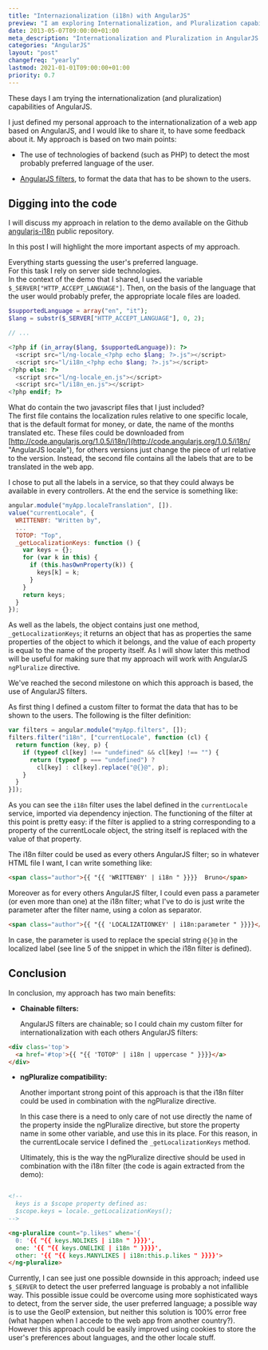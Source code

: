 ```yaml
---
title: "Internazionalization (i18n) with AngularJS"
preview: "I am exploring Internationalization, and Pluralization capabilities of AngularJS."
date: 2013-05-07T09:00:00+01:00
meta_description: "Internationalization and Pluralization in AngularJS web application"
categories: "AngularJS"
layout: "post"
changefreq: "yearly"
lastmod: 2021-01-01T09:00:00+01:00
priority: 0.7
---
```


These days I am trying the internationalization (and pluralization) capabilities of AngularJS.

I just defined my personal approach to the internationalization of a web app based on AngularJS,
and I would like to share it, to have some feedback about it. My approach is based on
two main points:

* The use of technologies of backend (such as PHP) to detect the most probably
preferred language of the user.

* [AngularJS filters](https://docs.angularjs.org/api/ng/service/$filter "AngularJS api: $filter"),
to format the data that has to be shown to the users.

## Digging into the code

I will discuss my approach in relation to the demo available on the Github
[angularjs-i18n](https://github.com/blog-brunoscopelliti/angularjs-i18n "Github repo: angularjs-i18n")
public repository.

In this post I will highlight the more important aspects of my approach.

Everything starts guessing the user's preferred language.
<br/>
For this task I rely on server side technologies.
<br/>
In the context of the demo that I shared, I used the variable `$_SERVER["HTTP_ACCEPT_LANGUAGE"]`. Then, on the basis of the language that the user would probably prefer, the appropriate locale files are loaded.

```php
$supportedLanguage = array("en", "it");
$lang = substr($_SERVER["HTTP_ACCEPT_LANGUAGE"], 0, 2);

// ...

<?php if (in_array($lang, $supportedLanguage)): ?>
  <script src="l/ng-locale_<?php echo $lang; ?>.js"></script>
  <script src="l/i18n_<?php echo $lang; ?>.js"></script>
<?php else: ?>
  <script src="l/ng-locale_en.js"></script>
  <script src="l/i18n_en.js"></script>
<?php endif; ?>
```

What do contain the two javascript files that I just included?
<br/>
The first file contains the localization rules relative to one specific locale,
that is the default format for money, or date, the name of the months translated etc.
These files could be downloaded from [http://code.angularjs.org/1.0.5/i18n/](http://code.angularjs.org/1.0.5/i18n/ "AngularJS locale"), for others versions just change the piece of url relative 
to the version. Instead, the second file contains all the labels that are to be
translated in the web app.

I chose to put all the labels in a service, so that they could always be available
in every controllers. At the end the service is something like:

```js
angular.module("myApp.localeTranslation", []).
value("currentLocale", {
  WRITTENBY: "Written by",
  ...
  TOTOP: "Top",
  _getLocalizationKeys: function () {
    var keys = {};
    for (var k in this) {
      if (this.hasOwnProperty(k)) {
        keys[k] = k;
      }
    }
    return keys;
  }
});
```

As well as the labels, the object contains just one method, `_getLocalizationKeys`;
it returns an object that has as properties the same properties of the object to which it belongs,
and the value of each property is equal to the name of the property itself.
As I will show later this method will be useful for making sure that my approach will work
with AngularJS `ngPluralize` directive.

We've reached the second milestone on which this approach is based, the use of AngularJS filters.

As first thing I defined a custom filter to format the data that has to be shown to the users.
The following is the filter definition:

```js
var filters = angular.module("myApp.filters", []);
filters.filter("i18n", ["currentLocale", function (cl) {
  return function (key, p) {
    if (typeof cl[key] !== "undefined" && cl[key] !== "") {
      return (typeof p === "undefined") ?
        cl[key] : cl[key].replace("@{}@", p);
    }
  }
}]);
```

As you can see the `i18n` filter uses the label defined in the `currentLocale` service,
imported via dependency injection.
The functioning of the filter at this point is pretty easy: if the filter is applied to a string
corresponding to a property of the currentLocale object, the string itself is replaced with
the value of that property.

The i18n filter could be used as every others AngularJS filter; so in whatever HTML file I want,
I can write something like:

```html
<span class="author">{{ "{{ 'WRITTENBY' | i18n " }}}}  Bruno</span>
```

Moreover as for every others AngularJS filter, I could even pass a parameter (or even more
than one) at the i18n filter; what I've to do is just write the parameter after the filter name,
using a colon as separator.

```html
<span class="author">{{ "{{ 'LOCALIZATIONKEY' | i18n:parameter " }}}}</span>
```

In case, the parameter is used to replace the special string `@{}@` in the localized label
(see line 5 of the snippet in which the i18n filter is defined).

## Conclusion

In conclusion, my approach has two main benefits:

* **Chainable filters:**

  AngularJS filters are chainable; so I could chain my custom filter for internationalization
  with each others AngularJS filters:

```html
<div class='top'>
  <a href='#top'>{{ "{{ 'TOTOP' | i18n | uppercase " }}}}</a>
</div>
```

* **ngPluralize compatibility:**

  Another important strong point of this approach is that the i18n filter could be used
  in combination with the ngPluralize directive.

  In this case there is a need to only care of not use directly the name of the property
  inside the ngPluralize directive, but store the property name in some other variable,
  and use this in its place. For this reason, in the currentLocale service I defined the
  `_getLocalizationKeys` method.

  Ultimately, this is the way the ngPluralize directive should be used in combination
  with the i18n filter (the code is again extracted from the demo):


```html

<!--
  keys is a $scope property defined as:
  $scope.keys = locale._getLocalizationKeys();
-->

<ng-pluralize count="p.likes" when='{
  0: '{{ "{{ keys.NOLIKES | i18n " }}}}',
  one: '{{ "{{ keys.ONELIKE | i18n " }}}}',
  other: '{{ "{{ keys.MANYLIKES | i18n:this.p.likes " }}}}'>
</ng-pluralize>
```

Currently, I can see just one possible downside in this approach; indeed use `$_SERVER`
to detect the user preferred language is probably a not infallible way. This possible issue
could be overcome using more sophisticated ways to detect, from the server side, the user
preferred language; a possible way is to use the GeoIP extension, but neither this solution
is 100% error free (what happen when I accede to the web app from another country?).
However this approach could be easily improved using cookies to store the user's preferences
about languages, and the other locale stuff.
